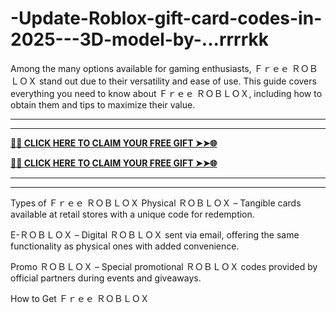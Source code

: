 # -Update-Roblox-gift-card-codes-in-2025---3D-model-by-...rrrrkk
Among the many options available for gaming enthusiasts, Ｆｒｅｅ ＲＯＢＬＯＸ stand out due to their versatility and ease of use. This guide covers everything you need to know about Ｆｒｅｅ ＲＯＢＬＯＸ, including how to obtain them and tips to maximize their value.
**********************************
**********************************
**[🌟✨ CLICK HERE TO CLAIM YOUR FREE GIFT ➤➤🌐](https://progiftzone.com/Free%20Roblox)**

**[🌟✨ CLICK HERE TO CLAIM YOUR FREE GIFT ➤➤🌐](https://progiftzone.com/Free%20Roblox)**

**********************************
**********************************
Types of Ｆｒｅｅ ＲＯＢＬＯＸ
Physical ＲＯＢＬＯＸ – Tangible cards available at retail stores with a unique code for redemption.

E-ＲＯＢＬＯＸ – Digital ＲＯＢＬＯＸ sent via email, offering the same functionality as physical ones with added convenience.

Promo ＲＯＢＬＯＸ – Special promotional ＲＯＢＬＯＸ codes provided by official partners during events and giveaways.

How to Get Ｆｒｅｅ ＲＯＢＬＯＸ
